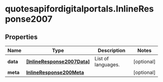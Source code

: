 # quotesapifordigitalportals.InlineResponse2007

## Properties

Name | Type | Description | Notes
------------ | ------------- | ------------- | -------------
**data** | [**[InlineResponse2007Data]**](InlineResponse2007Data.md) | List of languages. | [optional] 
**meta** | [**InlineResponse200Meta**](InlineResponse200Meta.md) |  | [optional] 


